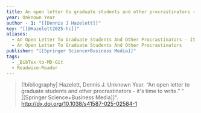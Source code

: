 ```yaml
---
title: An open letter to graduate students and other procrastinators -  it's time to write
year: Unknown Year
author - 1: "[[Dennis J Hazelett]]"
key: "[[@Hazelett2025-hc]]"
aliases:
  - An Open Letter To Graduate Students And Other Procrastinators - It's Time To Write
  - An Open Letter To Graduate Students And Other Procrastinators
publisher: "[[Springer Science+Business Media]]"
tags:
  - _BibTex-to-MD-Git
  - Readwise-Reader
---
```


> [!bibliography]
> Hazelett, Dennis J. Unknown Year. “An open letter to graduate students and other procrastinators -  it's time to write.” "[[Springer Science+Business Media]]". http://dx.doi.org/10.1038/s41587-025-02584-1